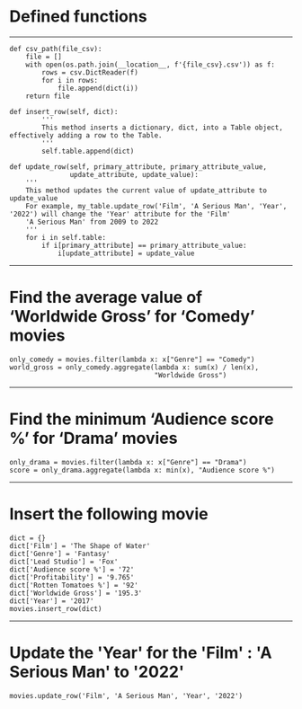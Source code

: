 # Defined functions

---
    def csv_path(file_csv):
        file = []
        with open(os.path.join(__location__, f'{file_csv}.csv')) as f:
            rows = csv.DictReader(f)
            for i in rows:
                file.append(dict(i))
        return file

    def insert_row(self, dict):
            '''
            This method inserts a dictionary, dict, into a Table object, effectively adding a row to the Table.
            '''
            self.table.append(dict)

    def update_row(self, primary_attribute, primary_attribute_value,
                   update_attribute, update_value):
        '''
        This method updates the current value of update_attribute to update_value
        For example, my_table.update_row('Film', 'A Serious Man', 'Year', '2022') will change the 'Year' attribute for the 'Film'
        'A Serious Man' from 2009 to 2022
        '''
        for i in self.table:
            if i[primary_attribute] == primary_attribute_value:
                i[update_attribute] = update_value
---
# Find the average value of ‘Worldwide Gross’ for ‘Comedy’ movies
    only_comedy = movies.filter(lambda x: x["Genre"] == "Comedy")
    world_gross = only_comedy.aggregate(lambda x: sum(x) / len(x),
                                        "Worldwide Gross")
---
# Find the minimum ‘Audience score %’ for ‘Drama’ movies
    only_drama = movies.filter(lambda x: x["Genre"] == "Drama")
    score = only_drama.aggregate(lambda x: min(x), "Audience score %")
---
# Insert the following movie
    dict = {}
    dict['Film'] = 'The Shape of Water'
    dict['Genre'] = 'Fantasy'
    dict['Lead Studio'] = 'Fox'
    dict['Audience score %'] = '72'
    dict['Profitability'] = '9.765'
    dict['Rotten Tomatoes %'] = '92'
    dict['Worldwide Gross'] = '195.3'
    dict['Year'] = '2017'
    movies.insert_row(dict)
---
# Update the  'Year' for the  'Film' :  'A Serious Man' to '2022'
    movies.update_row('Film', 'A Serious Man', 'Year', '2022')
